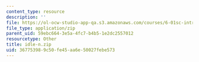 ```yaml
---
content_type: resource
description: ''
file: https://ol-ocw-studio-app-qa.s3.amazonaws.com/courses/6-01sc-introduction-to-electrical-engineering-and-computer-science-i-spring-2011/367753989c50fe45aa6e50027febe573_idle-n.zip
file_type: application/zip
parent_uid: 59ebc664-3e5a-4fc7-b4b5-1e2dc2557012
resourcetype: Other
title: idle-n.zip
uid: 36775398-9c50-fe45-aa6e-50027febe573
---
```

